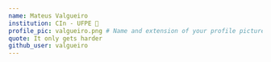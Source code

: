 ```yaml
---
name: Mateus Valgueiro
institution: CIn - UFPE 🚩 
profile_pic: valgueiro.png # Name and extension of your profile picture(ex. mona.png)
quote: It only gets harder
github_user: valgueiro
---
```

